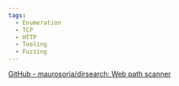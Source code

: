 ```yaml
---
tags:
  - Enumeration
  - TCP
  - HTTP
  - Tooling
  - Fuzzing
---
```

[GitHub - maurosoria/dirsearch: Web path scanner](https://github.com/maurosoria/dirsearch?tab=readme-ov-file)